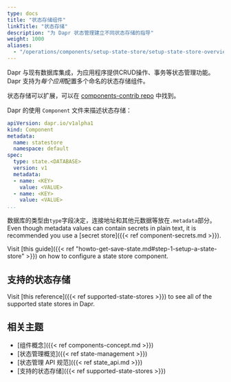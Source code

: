 ```yaml
---
type: docs
title: "状态存储组件"
linkTitle: "状态存储"
description: "为 Dapr 状态管理建立不同状态存储的指导"
weight: 1000
aliases:
  - "/operations/components/setup-state-store/setup-state-store-overview/"
---
```


Dapr 与现有数据库集成，为应用程序提供CRUD操作、事务等状态管理功能。 Dapr 支持为*每个应用*配置多个命名的状态存储组件。

状态存储可以扩展，可以在 [components-contrib repo](https://github.com/dapr/components-contrib) 中找到。

Dapr 的使用 `Component` 文件来描述状态存储：

```yaml
apiVersion: dapr.io/v1alpha1
kind: Component
metadata:
  name: statestore
  namespace: default
spec:
  type: state.<DATABASE>
  version: v1
  metadata:
  - name: <KEY>
    value: <VALUE>
  - name: <KEY>
    value: <VALUE>
...
```

数据库的类型由`type`字段决定，连接地址和其他元数据等放在`.metadata`部分。 Even though metadata values can contain secrets in plain text, it is recommended you use a [secret store]({{< ref component-secrets.md >}}).

Visit [this guide]({{< ref "howto-get-save-state.md#step-1-setup-a-state-store" >}}) on how to configure a state store component.

## 支持的状态存储

Visit [this reference]({{< ref supported-state-stores >}}) to see all of the supported state stores in Dapr.

## 相关主题
- [组件概念]({{< ref components-concept.md >}})
- [状态管理概览]({{< ref state-management >}})
- [状态管理 API 规范]({{< ref state_api.md >}})
- [支持的状态存储]({{< ref supported-state-stores >}})
